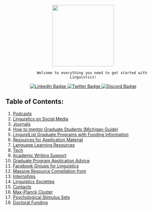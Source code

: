 <div id="header" align="center">
    <p> <img src="https://media.giphy.com/media/g7RUQDzOwozO66BmHj/giphy.gif" width="200px"><br>

            Welcome to everything you need to get started with Linguistics!
</p>

    
</div>
<div id="badges" align="center">
    <a href="https://www.linkedin.com/in/kclinguistics/">
        <img src="https://img.shields.io/badge/LinkedIn-blue?style=for-the-badge&logo=linkedin&logoColor=white" alt="LinkedIn Badge"/>
    </a>
    <a href="https://twitter.com/KCLinguistics">
        <img src="https://img.shields.io/badge/Twitter-blue?style=for-the-badge&logo=twitter&logoColor=white" alt="Twitter Badge"/>
    </a>
    <a href="https://discord.com/invite/fUnRJ4YNUr?fbclid=IwAR1TTERsHU-_ZbME_CmQcET3yEnGESqbp2cpq1Nbbbob15LihlvTM4ImqIg">
        <img src="https://img.shields.io/badge/Discord-green?style=for-the-badge&logo=discord&logoColor=blue" alt="Discord Badge"/>
    </a>
</div>





## Table of Contents:
1. [Podcasts](pages/Podcasts.md) 
2. [Linguistics on Social Media](pages/Linguistics-on-Social-Media.md)
3. [Journals](pages/Journals.md)
4. [How to mentor Graduate Students (Michigan Guide)](https://rackham.umich.edu/downloads/how-to-mentor-graduate-students.pdf)
5. [LinguistList Graduate Programs with Funding Information](https://old.linguistlist.org/support/browse-support.cfm)
6. [Resources for Application Material](pages/Resources-for-Application-Material.md)
7. [Language Learning Resources](pages/Language-Learning-Resources.md)
8. [Tech](pages/Tech.md)
9. [Academic Writing Support](pages/Academic-Writing-Support.md)
10. [Graduate Program Application Advice](pages/Graduate-Program-Application-Advice.md)
11. [Facebook Groups for Linguistics](pages/Facebook-Groups-for-Linguistics.md)
12. [Massive Resource Compilation from](pages/Massive-Resource-Compilation-from.md)
13. [Internships](pages/Internships.md)
14. [Linguistics Societies](pages/Linguistics-Societies.md)
15. [Contacts](pages/Contacts.md)
16. [Max-Planck Cluster](pages/Max-Planck-Cluster.md)
17. [Psychological Stimulus Sets](pages/Psychological-Stimulus-Sets.md)
18. [Doctoral Funding](pages/Doctoral-Funding.md)




